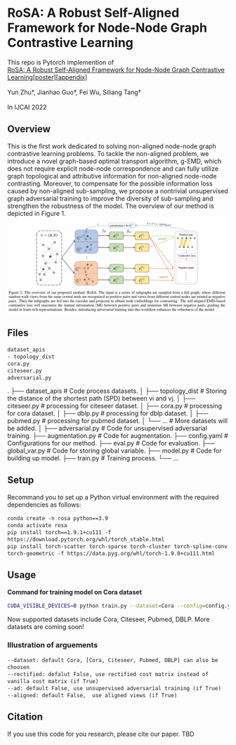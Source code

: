 # RoSA: A Robust Self-Aligned Framework for Node-Node Graph Contrastive Learning
This repo is Pytorch implemention of <br>[RoSA: A Robust Self-Aligned Framework for Node-Node Graph Contrastive Learning]()[\[poster\]]()[\[appendix\]]() <br><br>
Yun Zhu\*, Jianhao Guo\*, Fei Wu, Siliang Tang† <br><br>
In IJCAI 2022 <br>

## Overview
This is the first work dedicated to solving non-aligned node-node graph contrastive learning problems. To tackle the non-aligned problem, we introduce a novel graph-based optimal transport algorithm, g-EMD, which does not require explicit node-node correspondence and can fully utilize graph topological and attributive information for non-aligned node-node contrasting. Moreover, to compensate for the possible information loss caused by non-aligned sub-sampling, we propose a nontrivial unsupervised graph adversarial training to improve the diversity of sub-sampling and strengthen the robustness of the model. The overview of our method is depicted in Figure 1.
![FRAMEWORK](./assets/framework.PNG)

## Files
```
dataset_apis
- topology_dist
cora.py
citeseer.py
adversarial.py
```
.
├── dataset_apis                  # Code process datasets.
│   ├── topology_dist             # Storing the distance of the shortest path (SPD) between vi and vj.
│   ├── citeseer.py               # processing for citeseer dataset.
│   ├── cora.py                   # processing for cora dataset. 
│   ├── dblp.py                   # processing for dblp dataset.
│   ├── pubmed.py                 # processing for pubmed dataset. 
│   └── ...                       # More datasets will be added.
│
├── adversarial.py                # Code for unsupervised adversarial training.
├── augmentation.py               # Code for augmentation.
├── config.yaml                   # Configurations for our method.
├── eval.py                       # Code for evaluation.
├── global_var.py                 # Code for storing global variable.
├── model.py                      # Code for building up model.
├── train.py                      # Training process.
└── ...


## Setup
Recommand you to set up a Python virtual environment with the required dependencies as follows:
```
conda create -n rosa python==3.9
conda activate rosa 
pip install torch==1.9.1+cu111 -f https://download.pytorch.org/whl/torch_stable.html
pip install torch-scatter torch-sparse torch-cluster torch-spline-conv torch-geometric -f https://data.pyg.org/whl/torch-1.9.0+cu111.html
```
## Usage
**Command for  training model on Cora dataset**
```bash
CUDA_VISIBLE_DEVICES=0 python train.py --dataset=Cora --config=config.yaml --ad=True --rectified=True
```
Now supported datasets include Cora, Citeseer, Pubmed, DBLP. More datasets are coming soon!

### Illustration of arguements

```
--dataset: default Cora, [Cora, Citeseer, Pubmed, DBLP] can also be choosen
--rectified: defalut False, use rectified cost matrix instead of vanilla cost matrix (if True)
--ad: default False, use unsupervised adversarial training (if True)
--aligned: default False,  use aligned views (if True)
```

## Citation
If you use this code for you research, please cite our paper. TBD
